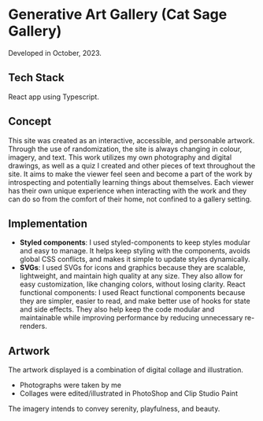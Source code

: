 # Generative Art Gallery (Cat Sage Gallery)
Developed in October, 2023.

## Tech Stack
React app using Typescript.

## Concept
This site was created as an interactive, accessible, and personable artwork. Through the use of randomization, the site is always changing in colour, imagery, and text. This work utilizes my own photography and digital drawings, as well as a quiz I created and other pieces of text throughout the site. It aims to make the viewer feel seen and become a part of the work by introspecting and potentially learning things about themselves. Each viewer has their own unique experience when interacting with the work and they can do so from the comfort of their home, not confined to a gallery setting.

## Implementation
- **Styled components**: I used styled-components to keep styles modular and easy to manage. It helps keep styling with the components, avoids global CSS conflicts, and makes it simple to update styles dynamically.
- **SVGs**: I used SVGs for icons and graphics because they are scalable, lightweight, and maintain high quality at any size. They also allow for easy customization, like changing colors, without losing clarity.
React functional components: I used React functional components because they are simpler, easier to read, and make better use of hooks for state and side effects. They also help keep the code modular and maintainable while improving performance by reducing unnecessary re-renders.

## Artwork
The artwork displayed is a combination of digital collage and illustration.
- Photographs were taken by me
- Collages were edited/illustrated in PhotoShop and Clip Studio Paint

The imagery intends to convey serenity, playfulness, and beauty.
